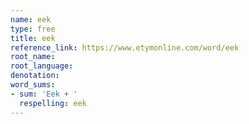 ```yaml
---
name: eek
type: free
title: eek
reference_link: https://www.etymonline.com/word/eek
root_name: 
root_language: 
denotation: 
word_sums:
- sum: 'Eek + '
  respelling: eek
---
```

